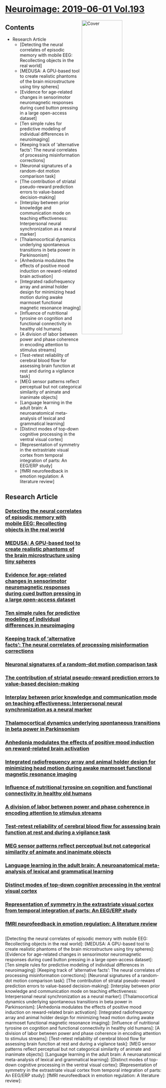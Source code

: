 <!--
Filename: 	2019-06-01.md
Project: 	/Users/shume/Developer/abst/NeuroImage
Author: 	shumez <https://github.com/shumez>
Created: 	2019-06-27 17:12:4
Modified: 	2019-06-27 18:16:4
-----
Copyright (c) 2019 shumez
-->

# [Neuroimage: 2019-06-01 Vol.193][2019-06-01]

[![Cover][cover]][2019-06-01]

## Contents

- Research Article
    - [Detecting the neural correlates of episodic memory with mobile EEG: Recollecting objects in the real world]
    - [MEDUSA: A GPU-based tool to create realistic phantoms of the brain microstructure using tiny spheres]
    - [Evidence for age-related changes in sensorimotor neuromagnetic responses during cued button pressing in a large open-access dataset]
    - [Ten simple rules for predictive modeling of individual differences in neuroimaging]
    - [Keeping track of ‘alternative facts’: The neural correlates of processing misinformation corrections]
    - [Neuronal signatures of a random-dot motion comparison task]
    - [The contribution of striatal pseudo-reward prediction errors to value-based decision-making]
    - [Interplay between prior knowledge and communication mode on teaching effectiveness: Interpersonal neural synchronization as a neural marker]
    - [Thalamocortical dynamics underlying spontaneous transitions in beta power in Parkinsonism]
    - [Anhedonia modulates the effects of positive mood induction on reward-related brain activation]
    - [Integrated radiofrequency array and animal holder design for minimizing head motion during awake marmoset functional magnetic resonance imaging]
    - [Influence of nutritional tyrosine on cognition and functional connectivity in healthy old humans]
    - [A division of labor between power and phase coherence in encoding attention to stimulus streams]
    - [Test-retest reliability of cerebral blood flow for assessing brain function at rest and during a vigilance task]
    - [MEG sensor patterns reflect perceptual but not categorical similarity of animate and inanimate objects]
    - [Language learning in the adult brain: A neuroanatomical meta-analysis of lexical and grammatical learning]
    - [Distinct modes of top-down cognitive processing in the ventral visual cortex]
    - [Representation of symmetry in the extrastriate visual cortex from temporal integration of parts: An EEG/ERP study]
    - [fMRI neurofeedback in emotion regulation: A literature review]


## Research Article

### [Detecting the neural correlates of episodic memory with mobile EEG: Recollecting objects in the real world][2019_DonaldsonDavidI_ParkJoanneL]

### [MEDUSA: A GPU-based tool to create realistic phantoms of the brain microstructure using tiny spheres][2019_PouponCyril_MatuschkeFelix_GinsburgerKévin]

### [Evidence for age-related changes in sensorimotor neuromagnetic responses during cued button pressing in a large open-access dataset][2019_BaileyLyam_BrdouilleTimothy]

### [Ten simple rules for predictive modeling of individual differences in neuroimaging][2019_ConstableToddR_NobleStephanie_ScheinostDustin]

### [Keeping track of ‘alternative facts’: The neural correlates of processing misinformation corrections][2019_LewandowskyStephan_QuadfliegSusanne_GordonAndrew]

### [Neuronal signatures of a random-dot motion comparison task][2019_BlankenburgFelix_HerdingJan_vonLautzAlexander]

### [The contribution of striatal pseudo-reward prediction errors to value-based decision-making][2019_Marco-PallarésJosep_SescousseGuillaume_Mas-HerreroErnest]

### [Interplay between prior knowledge and communication mode on teaching effectiveness: Interpersonal neural synchronization as a neural marker][2019_LiXianchun_ZhangRuqian_LiuJieqiong]

### [Thalamocortical dynamics underlying spontaneous transitions in beta power in Parkinsonism][2019_CagnanHayriye_SharottAndrew_ReisCarolina]

### [Anhedonia modulates the effects of positive mood induction on reward-related brain activation][2019_KumarPoornima_PizzagalliDiegoA_GreenIsobelW]

### [Integrated radiofrequency array and animal holder design for minimizing head motion during awake marmoset functional magnetic resonance imaging][2019_EverlingStefan_GilbertKyleM_ScharfferDavidJ]

### [Influence of nutritional tyrosine on cognition and functional connectivity in healthy old humans][2019_KühnSimone_BeckerMaxi_HenselChristian]

### [A division of labor between power and phase coherence in encoding attention to stimulus streams][2019_PoeppelDavid_TavanoAlessandro]

### [Test-retest reliability of cerebral blood flow for assessing brain function at rest and during a vigilance task][2019_RaoHengyi_XuSihua_YangFanNils]

### [MEG sensor patterns reflect perceptual but not categorical similarity of animate and inanimate objects][2019_PeelenMariusV_KaiserDaniel_ProklovaDaria]

### [Language learning in the adult brain: A neuroanatomical meta-analysis of lexical and grammatical learning][2019_UllmanMichaelT_ShattuckKyleF_TagarelliKaitlynM]

### [Distinct modes of top-down cognitive processing in the ventral visual cortex][2019_HabelUte_KellermannThilo_JoHan-Gue]

### [Representation of symmetry in the extrastriate visual cortex from temporal integration of parts: An EEG/ERP study][2019_BertaminiMarco_MakinAlexisDJ_RamponeGiulia]

### [fMRI neurofeedback in emotion regulation: A literature review][2019_ParetChristian_LátalováAdéla_LinhartováPavla]


##
[2019-06-01]: https://www.sciencedirect.com/journal/neuroimage/vol/193/suppl/C

<!-- toc -->
[Detecting the neural correlates of episodic memory with mobile EEG: Recollecting objects in the real world]:
[MEDUSA: A GPU-based tool to create realistic phantoms of the brain microstructure using tiny spheres]: 
[Evidence for age-related changes in sensorimotor neuromagnetic responses during cued button pressing in a large open-access dataset]: 
[Ten simple rules for predictive modeling of individual differences in neuroimaging]: 
[Keeping track of ‘alternative facts’: The neural correlates of processing misinformation corrections]: 
[Neuronal signatures of a random-dot motion comparison task]: 
[The contribution of striatal pseudo-reward prediction errors to value-based decision-making]: 
[Interplay between prior knowledge and communication mode on teaching effectiveness: Interpersonal neural synchronization as a neural marker]: 
[Thalamocortical dynamics underlying spontaneous transitions in beta power in Parkinsonism]: 
[Anhedonia modulates the effects of positive mood induction on reward-related brain activation]: 
[Integrated radiofrequency array and animal holder design for minimizing head motion during awake marmoset functional magnetic resonance imaging]: 
[Influence of nutritional tyrosine on cognition and functional connectivity in healthy old humans]: 
[A division of labor between power and phase coherence in encoding attention to stimulus streams]: 
[Test-retest reliability of cerebral blood flow for assessing brain function at rest and during a vigilance task]: 
[MEG sensor patterns reflect perceptual but not categorical similarity of animate and inanimate objects]: 
[Language learning in the adult brain: A neuroanatomical meta-analysis of lexical and grammatical learning]: 
[Distinct modes of top-down cognitive processing in the ventral visual cortex]: 
[Representation of symmetry in the extrastriate visual cortex from temporal integration of parts: An EEG/ERP study]: 
[fMRI neurofeedback in emotion regulation: A literature review]: 

<!-- ref -->
[2019_DonaldsonDavidI_ParkJoanneL]: https://www.sciencedirect.com/science/article/pii/S1053811919301867
[2019_PouponCyril_MatuschkeFelix_GinsburgerKévin]: https://www.sciencedirect.com/science/article/pii/S105381191930151X
[2019_BaileyLyam_BrdouilleTimothy]: https://www.sciencedirect.com/science/article/pii/S1053811919301612
[2019_ConstableToddR_NobleStephanie_ScheinostDustin]: https://www.sciencedirect.com/science/article/pii/S1053811919301533
[2019_LewandowskyStephan_QuadfliegSusanne_GordonAndrew]: https://www.sciencedirect.com/science/article/pii/S1053811919301879
[2019_BlankenburgFelix_HerdingJan_vonLautzAlexander]: https://www.sciencedirect.com/science/article/pii/S1053811919301673
[2019_Marco-PallarésJosep_SescousseGuillaume_Mas-HerreroErnest]: https://www.sciencedirect.com/science/article/pii/S105381191930148X
[2019_LiXianchun_ZhangRuqian_LiuJieqiong]: https://www.sciencedirect.com/science/article/pii/S1053811919301715
[2019_CagnanHayriye_SharottAndrew_ReisCarolina]: https://www.sciencedirect.com/science/article/pii/S1053811919301764
[2019_KumarPoornima_PizzagalliDiegoA_GreenIsobelW]: https://www.sciencedirect.com/science/article/pii/S1053811919301582
[2019_EverlingStefan_GilbertKyleM_ScharfferDavidJ]: https://www.sciencedirect.com/science/article/pii/S1053811919302009
[2019_KühnSimone_BeckerMaxi_HenselChristian]: https://www.sciencedirect.com/science/article/pii/S1053811919301727
[2019_PoeppelDavid_TavanoAlessandro]: https://www.sciencedirect.com/science/article/pii/S1053811919301910
[2019_RaoHengyi_XuSihua_YangFanNils]: https://www.sciencedirect.com/science/article/pii/S1053811919301892
[2019_PeelenMariusV_KaiserDaniel_ProklovaDaria]: https://www.sciencedirect.com/science/article/pii/S1053811919302058
[2019_UllmanMichaelT_ShattuckKyleF_TagarelliKaitlynM]: https://www.sciencedirect.com/science/article/pii/S1053811919301570
[2019_HabelUte_KellermannThilo_JoHan-Gue]: https://www.sciencedirect.com/science/article/pii/S1053811919301648
[2019_BertaminiMarco_MakinAlexisDJ_RamponeGiulia]: https://www.sciencedirect.com/science/article/pii/S1053811919301740
[2019_ParetChristian_LátalováAdéla_LinhartováPavla]: https://www.sciencedirect.com/science/article/pii/S1053811919301788

<!-- fig -->
[cover]: https://ars.els-cdn.com/content/image/1-s2.0-S1053811919X00063-cov150h.gif

<!-- term -->

<style type="text/css">
	img{width: 51%; float: right;}
</style>